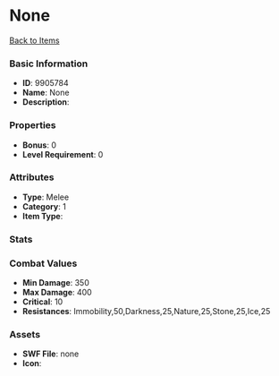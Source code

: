 # None



[Back to Items](../items.md)

### Basic Information

- **ID**: 9905784
- **Name**: None
- **Description**: 

### Properties

- **Bonus**: 0
- **Level Requirement**: 0

### Attributes

- **Type**: Melee
- **Category**: 1
- **Item Type**: 

### Stats


### Combat Values

- **Min Damage**: 350
- **Max Damage**: 400
- **Critical**: 10
- **Resistances**: Immobility,50,Darkness,25,Nature,25,Stone,25,Ice,25

### Assets

- **SWF File**: none
- **Icon**: 

